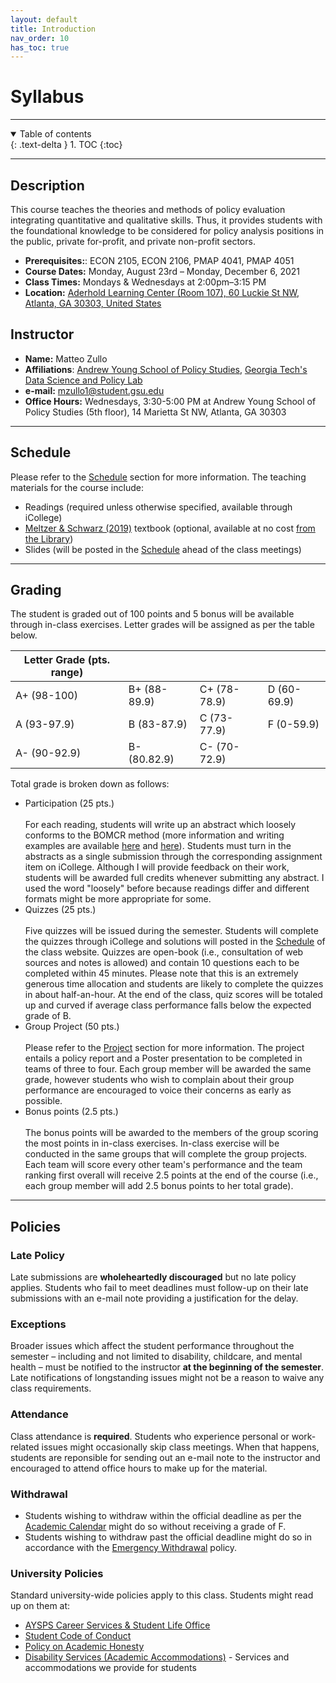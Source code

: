 ```yaml
---
layout: default
title: Introduction
nav_order: 10
has_toc: true
---
```


# Syllabus

---


<details open markdown="block">
  <summary>
    Table of contents
  </summary>
  {: .text-delta }
1. TOC
{:toc}
</details>

---

## Description

This course teaches the theories and methods of policy evaluation integrating quantitative and qualitative skills. Thus, it provides students with the foundational knowledge to be considered for policy analysis positions in the public, private for-profit, and private non-profit sectors.

- **Prerequisites:**: ECON 2105, ECON 2106, PMAP 4041, PMAP 4051
- **Course Dates:** Monday, August 23rd – Monday, December 6, 2021
- **Class Times:** Mondays & Wednesdays at 2:00pm–3:15 PM
- **Location:** [Aderhold Learning Center (Room 107), 60 Luckie St NW, Atlanta, GA  30303, United States](https://www.google.com/maps/place/Aderhold+Learning+Center/@33.7564192,-84.391006,17z/data=!3m1!4b1!4m5!3m4!1s0x88f503871aed7f0b:0x7739c4923f8b8ca0!8m2!3d33.7564068!4d-84.3888237)

## Instructor

- **Name:** Matteo Zullo
- **Affiliations**: [Andrew Young School of Policy Studies](https://aysps.gsu.edu/phd-student/zullo-matteo/), [Georgia Tech's Data Science and Policy Lab](https://datasciencepolicy.gatech.edu/team/)
- **e-mail:** mzullo1@student.gsu.edu
- **Office Hours:** Wednesdays, 3:30-5:00 PM at Andrew Young School of Policy Studies (5th floor), 14 Marietta St NW, Atlanta, GA 30303

---

## Schedule

Please refer to the [Schedule](/schedule.md) section for more information. The teaching materials for the course include:
- Readings (required unless otherwise specified, available through iCollege)
- [Meltzer & Schwarz (2019)](https://www.routledge.com/Policy-Analysis-as-Problem-Solving-A-Flexible-and-Evidence-Based-Framework/Meltzer-Schwartz/p/book/9781138630178) textbook (optional, available at no cost [from the Library](https://ebookcentral.proquest.com/lib/gsu/detail.action?docID=5611552))
- Slides (will be posted in the [Schedule](/outline.md) ahead of the class meetings)

---

## Grading

The student is graded out of 100 points and 5 bonus will be available through in-class exercises. Letter grades will be assigned as per the table below.

| Letter Grade (pts. range) |              |              |             |
|---------------------------|--------------|--------------|-------------|
| A+ (98-100)               | B+ (88-89.9) | C+ (78-78.9) | D (60-69.9) |
| A (93-97.9)               | B (83-87.9)  | C (73-77.9)  | F (0-59.9)  |
| A- (90-92.9)              | B- (80.82.9) | C- (70-72.9) |             |


Total grade is broken down as follows:
- Participation (25 pts.)<br/><br/>
For each reading, students will write up an abstract which loosely conforms to the BOMCR method (more information and writing examples are available [here](https://www.acgme.org/Portals/0/HowtoWriteanAbstract.pdf) and [here](http://web.mit.edu/communicate/abstracts.html)). Students must turn in the abstracts as a single submission through the corresponding assignment item on iCollege. Although I will provide feedback on their work, students will be awarded full credits whenever submitting any abstract. I used the word "loosely" before because readings differ and different formats might be more appropriate for some.
- Quizzes (25 pts.)<br/><br/>
Five quizzes will be issued during the semester. Students will complete the quizzes through iCollege and solutions will posted in the [Schedule](/schedule.md) of the class website. Quizzes are open-book (i.e., consultation of web sources and notes is allowed) and contain 10 questions each to be completed within 45 minutes. Please note that this is an extremely generous time allocation and students are likely to complete the quizzes in about half-an-hour. At the end of the class, quiz scores will be totaled up and curved if average class performance falls below the expected grade of B.
- Group Project (50 pts.)<br/><br/>
Please refer to the [Project](/project.md) section for more information. The project entails a policy report and a Poster presentation to be completed in teams of three to four. Each group member will be awarded the same grade, however students who wish to complain about their group performance are encouraged to voice their concerns as early as possible.
- Bonus points (2.5 pts.)<br/><br/>
The bonus points will be awarded to the members of the group scoring the most points in in-class exercises. In-class exercise will be conducted in the same groups that will complete the group projects. Each team will score every other team's performance and the team ranking first overall will receive 2.5 points at the end of the course (i.e., each group member will add 2.5 bonus points to her total grade).

---

## Policies

### Late Policy
Late submissions are **wholeheartedly discouraged** but no late policy applies. Students who fail to meet deadlines must follow-up on their late submissions with an e-mail note providing a justification for the delay.

### Exceptions
Broader issues which affect the student performance throughout the semester – including and not limited to disability, childcare, and mental health – must be notified to the instructor **at the beginning of the semester**. Late notifications of longstanding issues might not be a reason to waive any class requirements.

### Attendance
Class attendance is **required**. Students who experience personal or work-related issues might occasionally skip class meetings. When that happens, students are reponsible for sending out an e-mail note to the instructor and encouraged to attend office hours to make up for the material.

### Withdrawal
- Students wishing to withdraw within the official deadline as per the [Academic Calendar](https://registrar.gsu.edu/registration/semester-calendars-exam-schedules/#fall-2021) might do so without receiving a grade of F.
- Students wishing to withdraw past the official deadline might do so in accordance with the [Emergency Withdrawal](https://deanofstudents.gsu.edu/student-assistance/emergency-withdrawal/) policy.

### University Policies
Standard university-wide policies apply to this class. Students might read up on them at:

- [AYSPS Career Services & Student Life Office](https://career.aysps.gsu.edu)
- [Student Code of Conduct](https://codeofconduct.gsu.edu)
- [Policy on Academic Honesty](https://deanofstudents.gsu.edu/student-conductpolicy-on-academic-honesty/)
- [Disability Services (Academic Accommodations)](https://access.gsu.edu) - Services and accommodations we provide for students
